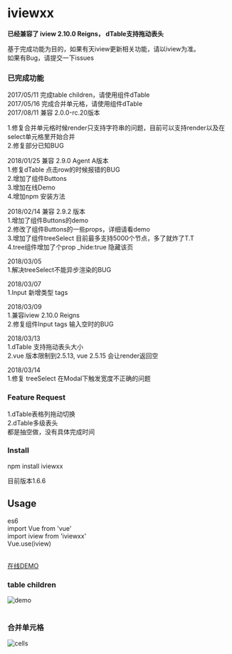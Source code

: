 # iviewxx
**已经兼容了 iview 2.10.0 Reigns， dTable支持拖动表头**  <br />


基于完成功能为目的，如果有天iview更新相关功能，请以iview为准。 <br />
如果有Bug，请提交一下issues <br />

### 已完成功能
2017/05/11 完成table children，请使用组件dTable <br />
2017/05/16 完成合并单元格，请使用组件dTable <br />
2017/08/11 兼容  2.0.0-rc.20版本<br />

1.修复合并单元格时候render只支持字符串的问题，目前可以支持render以及在select单元格里开始合并<br />
2.修复部分已知BUG

2018/01/25 兼容 2.9.0 Agent A版本<br />
1.修复dTable 点击row的时候报错的BUG <br />
2.增加了组件Buttons <br />
3.增加在线Demo <br />
4.增加npm 安装方法 <br />

2018/02/14  兼容 2.9.2 版本<br />
1.增加了组件Buttons的demo<br />
2.修改了组件Buttons的一些props，详细请看demo<br />
3.增加了组件treeSelect 目前最多支持5000个节点，多了就炸了T.T<br />
4.tree组件增加了个prop _hide:true  隐藏该页<br />

2018/03/05<br />
1.解决treeSelect不能异步渲染的BUG

2018/03/07<br />
1.Input 新增类型 tags<br />

2018/03/09<br />
1.兼容iview 2.10.0 Reigns <br />
2.修复组件Input tags 输入空时的BUG

2018/03/13<br />
1.dTable 支持拖动表头大小 <br />
2.vue 版本限制到2.5.13, vue 2.5.15 会让render返回空

2018/03/14<br />
1.修复 treeSelect 在Modal下触发宽度不正确的问题 <br />


###  Feature Request
1.dTable表格列拖动切换 <br />
2.dTable多级表头 <br />
都是抽空做，没有具体完成时间

### Install
npm install iviewxx<br />

目前版本1.6.6

## Usage
es6<br />
import Vue from 'vue'<br />
import iview from 'iviewxx'<br />
Vue.use(iview)<br /><br />


[在线DEMO](http://www.deancheng.com:82/#/dTable)


### table children
![demo](http://7xjfvt.com1.z0.glb.clouddn.com/123.png?123)
<br /><br />

### 合并单元格

![cells](http://7xjfvt.com1.z0.glb.clouddn.com/cells.png)












